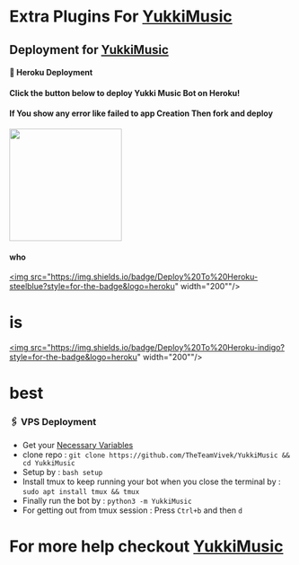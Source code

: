 # Extra Plugins For [YukkiMusic](https://github.com/TheTeamVivek/YukkiMusic)


## Deployment for [YukkiMusic](https://github.com/TheTeamVivek/YukkiMusic)

#### 🚀 Heroku Deployment

<h4>Click the button below to deploy Yukki Music Bot on Heroku!</h4>    
<h4>If You show any error like failed to app Creation Then fork and deploy </h4>
<a href="https://dashboard.heroku.com/new?template=https://github.com/TheTeamVivek/YukkiMusic"><img src="https://img.shields.io/badge/Deploy%20To%20Heroku-forestgreen?style=for-the-badge&logo=heroku" width="200""/></a>

<h4> who </h4>

<a href="https://dashboard.heroku.com/new?template=https://github.com/TheTeamVivek/YukkiMusic"><img src="https://img.shields.io/badge/Deploy%20To%20Heroku-steelblue?style=for-the-badge&logo=heroku" width="200""/></a>

# is
<a href="https://dashboard.heroku.com/new?template=https://github.com/TheTeamVivek/YukkiMusic"><img src="https://img.shields.io/badge/Deploy%20To%20Heroku-indigo?style=for-the-badge&logo=heroku" width="200""/></a>
# best

### 🖇 VPS Deployment
- Get your [Necessary Variables](https://github.com/TheTeamVivek/YukkiMusic/blob/master/sample.env)
- clone repo : `git clone https://github.com/TheTeamVivek/YukkiMusic && cd YukkiMusic`
- Setup by : `bash setup`
- Install tmux to keep running your bot when you close the terminal by :
`sudo apt install tmux && tmux`
- Finally run the bot by :
`python3 -m YukkiMusic`
- For getting out from tmux session : Press `Ctrl+b` and then `d`<br>


# For more help checkout [YukkiMusic](https://github.com/TheTeamVivek/YukkiMusic)
